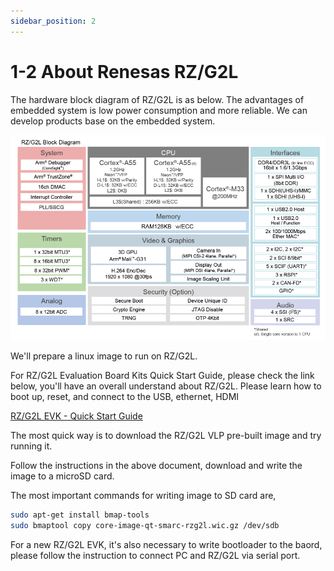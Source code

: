 ```yaml
---
sidebar_position: 2
---
```


# 1-2 About Renesas RZ/G2L

The hardware block diagram of RZ/G2L is as below. The advantages of embedded system is low power consumption and more reliable. We can develop products base on the embedded system.

![RZG2L_hw](./image/RZG2L_hw.png)

We'll prepare a linux image to run on RZ/G2L.

For RZ/G2L Evaluation Board Kits Quick Start Guide, please check the link below, you'll have an overall
understand about RZ/G2L. Please learn how to boot up,
reset, and connect to the USB, ethernet, HDMI

[RZ/G2L EVK - Quick Start Guide](https://www.renesas.com/us/en/document/qsg/rzg2l-evaluation-board-kit-quick-start-guide)

The most quick way is to download the RZ/G2L VLP pre-built image and try running it.

Follow the instructions in the above document,
download and write the image to a microSD card.

The most important commands for writing image to SD
card are,

```bash
sudo apt-get install bmap-tools
sudo bmaptool copy core-image-qt-smarc-rzg2l.wic.gz /dev/sdb
```

For a new RZ/G2L EVK, it's also necessary to write bootloader to the baord, please follow the instruction
to connect PC and RZ/G2L via serial port.
